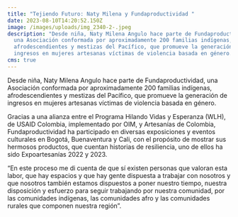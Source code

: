 ```yaml
---
title: "Tejiendo Futuro: Naty Milena y Fundaproductividad "
date: 2023-08-10T14:20:52.150Z
image: /images/uploads/img_2340-2-.jpeg
description: "Desde niña, Naty Milena Angulo hace parte de Fundaproductividad,
  una Asociación conformada por aproximadamente 200 familias indígenas,
  afrodescendientes y mestizas del Pacífico, que promueve la generación de
  ingresos en mujeres artesanas víctimas de violencia basada en género.   "
cms: true
---
```

Desde niña, Naty Milena Angulo hace parte de Fundaproductividad, una Asociación conformada por aproximadamente 200 familias indígenas, afrodescendientes y mestizas del Pacífico, que promueve la generación de ingresos en mujeres artesanas víctimas de violencia basada en género.   

Gracias a una alianza entre el Programa Hilando Vidas y Esperanza (WLH), de USAID Colombia, implementado por OIM, y Artesanías de Colombia, Fundaproductividad ha participado en diversas exposiciones y eventos culturales en Bogotá, Buenaventura y Cali, con el propósito de mostrar sus hermosos productos, que cuentan historias de resiliencia, uno de ellos ha sido Expoartesanías 2022 y 2023.  

“En este proceso me di cuenta de que sí existen personas que valoran esta labor, que hay espacios y que hay gente dispuesta a trabajar con nosotros y que nosotros también estamos dispuestos a poner nuestro tiempo, nuestra disposición y esfuerzo para seguir trabajando por nuestra comunidad, por las comunidades indígenas, las comunidades afro y las comunidades rurales que componen nuestra región”.